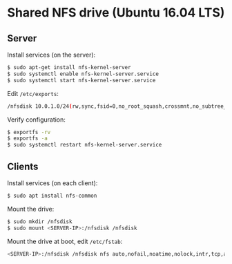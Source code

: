 Shared NFS drive (Ubuntu 16.04 LTS)
===================================

Server
------

Install services (on the server):

```bash
$ sudo apt-get install nfs-kernel-server
$ sudo systemctl enable nfs-kernel-server.service
$ sudo systemctl start nfs-kernel-server.service
```

Edit `/etc/exports`:

```bash
/nfsdisk 10.0.1.0/24(rw,sync,fsid=0,no_root_squash,crossmnt,no_subtree_check,no_acl)
```

Verify configuration:

```bash
$ exportfs -rv
$ exportfs -a
$ sudo systemctl restart nfs-kernel-server.service
```

Clients
-------

Install services (on each client):

```bash
$ sudo apt install nfs-common
```

Mount the drive:

```bash
$ sudo mkdir /nfsdisk
$ sudo mount <SERVER-IP>:/nfsdisk /nfsdisk
```

Mount the drive at boot, edit `/etc/fstab`:

```bash
<SERVER-IP>:/nfsdisk /nfsdisk nfs auto,nofail,noatime,nolock,intr,tcp,actimeo=1800 0 0
```
